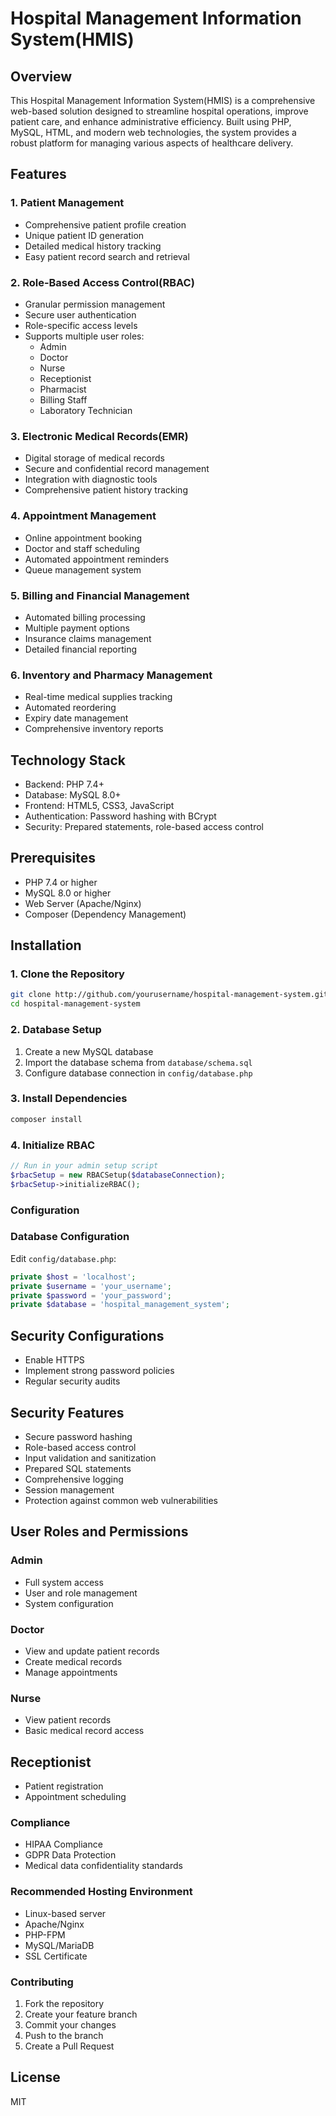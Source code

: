 # Hospital Management Information System(HMIS)

## Overview

This Hospital Management Information System(HMIS) is a comprehensive web-based solution designed to streamline hospital operations, improve patient care, and enhance administrative efficiency. Built using PHP, MySQL, HTML, and modern web technologies, the system provides a robust platform for managing various aspects of healthcare delivery.

## Features

### 1. Patient Management

- Comprehensive patient profile creation
- Unique patient ID generation
- Detailed medical history tracking
- Easy patient record search and retrieval

### 2. Role-Based Access Control(RBAC)

- Granular permission management
- Secure user authentication
- Role-specific access levels
- Supports multiple user roles:
  - Admin
  - Doctor
  - Nurse
  - Receptionist
  - Pharmacist
  - Billing Staff
  - Laboratory Technician

### 3. Electronic Medical Records(EMR)

- Digital storage of medical records
- Secure and confidential record management
- Integration with diagnostic tools
- Comprehensive patient history tracking

### 4. Appointment Management

- Online appointment booking
- Doctor and staff scheduling
- Automated appointment reminders
- Queue management system

### 5. Billing and Financial Management

- Automated billing processing
- Multiple payment options
- Insurance claims management
- Detailed financial reporting

### 6. Inventory and Pharmacy Management

- Real-time medical supplies tracking
- Automated reordering
- Expiry date management
- Comprehensive inventory reports

## Technology Stack

- Backend: PHP 7.4+
- Database: MySQL 8.0+
- Frontend: HTML5, CSS3, JavaScript
- Authentication: Password hashing with BCrypt
- Security: Prepared statements, role-based access control

## Prerequisites

- PHP 7.4 or higher
- MySQL 8.0 or higher
- Web Server (Apache/Nginx)
- Composer (Dependency Management)

## Installation

### 1. Clone the Repository

```bash
git clone http://github.com/yourusername/hospital-management-system.git
cd hospital-management-system
```
### 2. Database Setup

1. Create a new MySQL database
2. Import the database schema from `database/schema.sql`
3. Configure database connection in `config/database.php`

### 3. Install Dependencies

```bash
composer install
```

### 4. Initialize RBAC

```php
// Run in your admin setup script
$rbacSetup = new RBACSetup($databaseConnection);
$rbacSetup->initializeRBAC();
```

### Configuration

### Database Configuration

Edit `config/database.php`:

```php
private $host = 'localhost';
private $username = 'your_username';
private $password = 'your_password';
private $database = 'hospital_management_system';
```

## Security Configurations

- Enable HTTPS
- Implement strong password policies
- Regular security audits

## Security Features

- Secure password hashing
- Role-based access control
- Input validation and sanitization
- Prepared SQL statements
- Comprehensive logging
- Session management
- Protection against common web vulnerabilities

## User Roles and Permissions

### Admin

- Full system access
- User and role management
- System configuration

### Doctor

- View and update patient records
- Create medical records
- Manage appointments

### Nurse

- View patient records
- Basic medical record access

## Receptionist

- Patient registration
- Appointment scheduling

### Compliance

- HIPAA Compliance
- GDPR Data Protection
- Medical data confidentiality standards

### Recommended Hosting Environment

- Linux-based server
- Apache/Nginx
- PHP-FPM
- MySQL/MariaDB
- SSL Certificate

### Contributing

1. Fork the repository
2. Create your feature branch
3. Commit your changes
4. Push to the branch
5. Create a Pull Request

## License

MIT